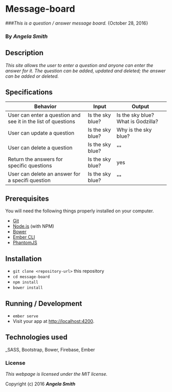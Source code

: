 # Message-board

###_This is a question / answer message board._ {October 28, 2016}

### By _**Angela Smith**_

## Description

_This site allows the user to enter a question and anyone can enter the answer for it. The question can be added, updated and deleted; the answer can be added or deleted._

## Specifications

| Behavior          | Input    | Output |
| ----------------- | -------- | ------ |
| User can enter a question and see it in the list of questions | Is the sky blue? | Is the sky blue? What is Godzilla? |
| User can update a question | Is the sky blue? | Why is the sky blue? |
| User can delete a question | Is the sky blue? | "" |
| Return the answers for specific questions | Is the sky blue?    | yes |
| User can delete an answer for a specifi question | Is the sky blue? | "" |

## Prerequisites

You will need the following things properly installed on your computer.

* [Git](http://git-scm.com/)
* [Node.js](http://nodejs.org/) (with NPM)
* [Bower](http://bower.io/)
* [Ember CLI](http://ember-cli.com/)
* [PhantomJS](http://phantomjs.org/)

## Installation

* `git clone <repository-url>` this repository
* `cd message-board`
* `npm install`
* `bower install`

## Running / Development

* `ember serve`
* Visit your app at [http://localhost:4200](http://localhost:4200).

## Technologies used

_SASS,
Bootstrap,
Bower,
Firebase,
Ember

### License

*This webpage is licensed under the MIT license.*

Copyright (c) 2016 _**Angela Smith**_
